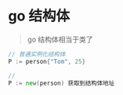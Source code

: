 # go 结构体

> go 结构体相当于类了

```go
// 普通实例化结构体
P := person{"Tom", 25}

// 
P := new(person) 获取到结构体地址
```